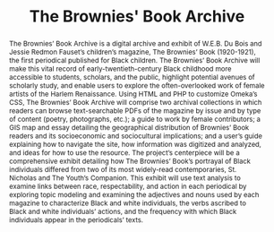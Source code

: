 ---
done: 'FALSE'
pid: g2022stec
title: The Brownies' Book Archive
category: Grad Fellowship Project
cohort_year: '2022'
tagline:
abstract: The Brownies’ Book Archive is a digital archive and exhibit of W.E.B. Du
  Bois and Jessie Redmon Fauset’s children’s magazine, The Brownies’ Book (1920-1921),
  the first periodical published for Black children. The Brownies’ Book Archive will
  make this vital record of early-twentieth-century Black childhood more accessible
  to students, scholars, and the public, highlight potential avenues of scholarly
  study, and enable users to explore the often-overlooked work of female artists of
  the Harlem Renaissance. Using HTML and PHP to customize Omeka’s CSS, The Brownies’
  Book Archive will comprise two archival collections in which readers can browse
  text-searchable PDFs of the magazine by issue and by type of content (poetry, photographs,
  etc.); a guide to work by female contributors; a GIS map and essay detailing the
  geographical distribution of Brownies’ Book readers and its socioeconomic and sociocultural
  implications; and a user’s guide explaining how to navigate the site, how information
  was digitized and analyzed, and ideas for how to use the resource. The project’s
  centerpiece will be a comprehensive exhibit detailing how The Brownies’ Book’s portrayal
  of Black individuals differed from two of its most widely-read contemporaries, St.
  Nicholas and The Youth’s Companion. This exhibit will use text analysis to examine
  links between race, respectability, and action in each periodical by exploring topic
  modeling and examining the adjectives and nouns used by each magazine to characterize
  Black and white individuals, the verbs ascribed to Black and white individuals’
  actions, and the frequency with which Black individuals appear in the periodicals’
  texts.
limerick:
pis: stec
link:
local_image:
original_img:
layout: project
---